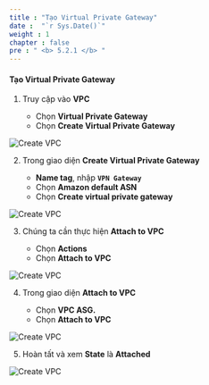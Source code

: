 ```yaml
---
title : "Tạo Virtual Private Gateway"
date :  "`r Sys.Date()`" 
weight : 1
chapter : false
pre : " <b> 5.2.1 </b> "
---
```


#### Tạo Virtual Private Gateway

1. Truy cập vào **VPC**

   - Chọn **Virtual Private Gateway**
   - Chọn **Create Virtual Private Gateway**

![Create VPC](/images/5-SitetositeVPN-update/2-VPN-Connection/1-VPG/VPG-1.png?featherlight=false&width=60pc)

2. Trong giao diện **Create Virtual Private Gateway**

   - **Name tag**, nhập **```VPN Gateway```**
   - Chọn **Amazon default ASN**
   - Chọn **Create virtual private gateway**

![Create VPC](/images/5-SitetositeVPN-update/2-VPN-Connection/1-VPG/VPG-2.png?featherlight=false&width=60pc)

3. Chúng ta cần thực hiện **Attach to VPC**

   - Chọn **Actions**
   - Chọn **Attach to VPC**

![Create VPC](/images/5-SitetositeVPN-update/2-VPN-Connection/1-VPG/VPG-3.png?featherlight=false&width=60pc)


4. Trong giao diện **Attach to VPC**

   - Chọn **VPC ASG.**
   - Chọn **Attach to VPC**

![Create VPC](/images/5-SitetositeVPN-update/2-VPN-Connection/1-VPG/VPG-4.png?featherlight=false&width=60pc)

5. Hoàn tất và xem **State** là **Attached**

![Create VPC](/images/5-SitetositeVPN-update/2-VPN-Connection/1-VPG/VPG-5.png?featherlight=false&width=60pc)
